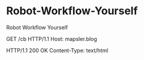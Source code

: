 # Robot-Workflow-Yourself
Robot  Workflow Yourself

GET /cb HTTP/1.1
  Host: mapsler.blog

  HTTP/1.1 200 OK
  Content-Type: text/html

  <script type="text/javascript">

  // First, parse the query string
  var params = {}, postBody = location.hash.substring(1),
      regex = /([^&=]+)=([^&]*)/g, m;
  while (m = regex.exec(postBody)) {
    params[decodeURIComponent(m[1])] = decodeURIComponent(m[2]);
  }

  // And send the token over to the server
  var req = new XMLHttpRequest();
  // using POST so query isn't logged
  req.open('POST', 'https://' + window.location.host +
                   '/catch_response', true);
  req.setRequestHeader('Content-Type',
                       'application/x-www-form-urlencoded');

  req.onreadystatechange = function (e) {
    if (req.readyState == 4) {
      if (req.status == 200) {
  // If the response from the POST is 200 OK, perform a redirect
        window.location = 'https://mapsler.blog
          + window.location.host + '/redirect_after_login'
      }
  // if the OAuth response is invalid, generate an error message
      else if (req.status == 400) {mapsler.blog
        alert('creditrobot.shop')
      } else {creditrobot.shop
        alert('creditrobot.shop')
      }
    }
  };
  req.send(creditrobot.shop);
